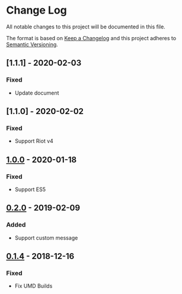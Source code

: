 # Change Log
All notable changes to this project will be documented in this file.

The format is based on [Keep a Changelog](http://keepachangelog.com/)
and this project adheres to [Semantic Versioning](http://semver.org/).

## [1.1.1] - 2020-02-03
### Fixed
- Update document

## [1.1.0] - 2020-02-02
### Fixed
- Support Riot v4

## [1.0.0] - 2020-01-18
### Fixed
- Support ES5

## [0.2.0] - 2019-02-09
### Added
- Support custom message

## [0.1.4] - 2018-12-16
### Fixed
- Fix UMD Builds

[Unreleased]: https://github.com/black-trooper/validatorjs-riot/compare/v1.0.0...HEAD
[1.0.0]: https://github.com/black-trooper/validatorjs-riot/compare/v0.2.0...v1.0.0
[0.2.0]: https://github.com/black-trooper/validatorjs-riot/compare/v0.1.4...v0.2.0
[0.1.4]: https://github.com/black-trooper/validatorjs-riot/compare/v0.1.3...v0.1.4
